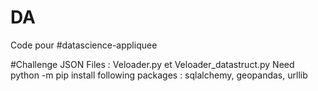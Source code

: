 # DA
Code pour #datascience-appliquee

#Challenge JSON
Files : Veloader.py et Veloader_datastruct.py
Need python -m pip install following packages : sqlalchemy, geopandas, urllib
